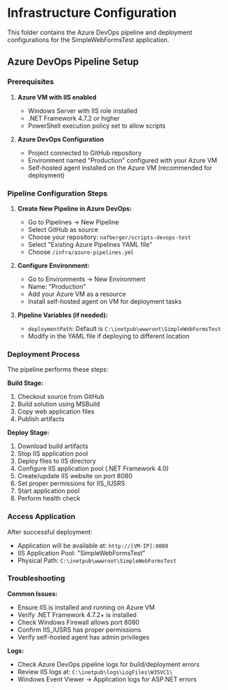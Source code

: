 # Infrastructure Configuration

This folder contains the Azure DevOps pipeline and deployment configurations for the SimpleWebFormsTest application.

## Azure DevOps Pipeline Setup

### Prerequisites

1. **Azure VM with IIS enabled**
   - Windows Server with IIS role installed
   - .NET Framework 4.7.2 or higher
   - PowerShell execution policy set to allow scripts

2. **Azure DevOps Configuration**
   - Project connected to GitHub repository
   - Environment named "Production" configured with your Azure VM
   - Self-hosted agent installed on the Azure VM (recommended for deployment)

### Pipeline Configuration Steps

1. **Create New Pipeline in Azure DevOps:**
   - Go to Pipelines → New Pipeline
   - Select GitHub as source
   - Choose your repository: `nafberger/scripts-devops-test`
   - Select "Existing Azure Pipelines YAML file"
   - Choose `/infra/azure-pipelines.yml`

2. **Configure Environment:**
   - Go to Environments → New Environment
   - Name: "Production"
   - Add your Azure VM as a resource
   - Install self-hosted agent on VM for deployment tasks

3. **Pipeline Variables (if needed):**
   - `deploymentPath`: Default is `C:\inetpub\wwwroot\SimpleWebFormsTest`
   - Modify in the YAML file if deploying to different location

### Deployment Process

The pipeline performs these steps:

**Build Stage:**
1. Checkout source from GitHub
2. Build solution using MSBuild
3. Copy web application files
4. Publish artifacts

**Deploy Stage:**
1. Download build artifacts
2. Stop IIS application pool
3. Deploy files to IIS directory
4. Configure IIS application pool (.NET Framework 4.0)
5. Create/update IIS website on port 8080
6. Set proper permissions for IIS_IUSRS
7. Start application pool
8. Perform health check

### Access Application

After successful deployment:
- Application will be available at: `http://[VM-IP]:8080`
- IIS Application Pool: "SimpleWebFormsTest"
- Physical Path: `C:\inetpub\wwwroot\SimpleWebFormsTest`

### Troubleshooting

**Common Issues:**
- Ensure IIS is installed and running on Azure VM
- Verify .NET Framework 4.7.2+ is installed
- Check Windows Firewall allows port 8080
- Confirm IIS_IUSRS has proper permissions
- Verify self-hosted agent has admin privileges

**Logs:**
- Check Azure DevOps pipeline logs for build/deployment errors
- Review IIS logs at: `C:\inetpub\logs\LogFiles\W3SVC1\`
- Windows Event Viewer → Application logs for ASP.NET errors